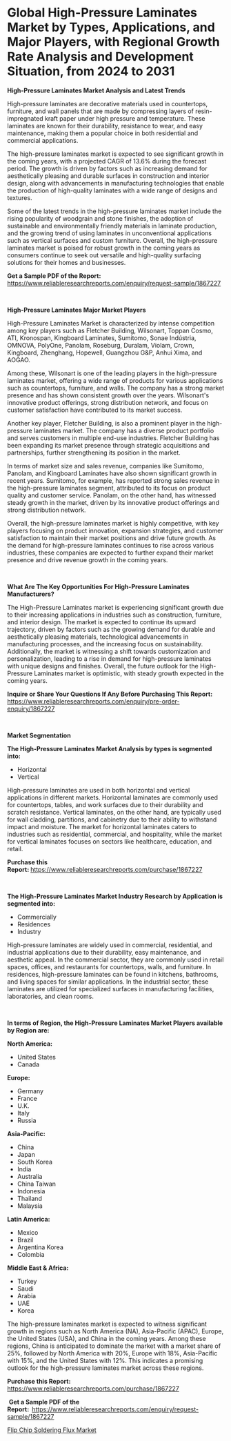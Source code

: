 <p><h1>Global High-Pressure Laminates Market by Types, Applications, and Major Players, with Regional Growth Rate Analysis and Development Situation, from 2024 to 2031</h1></p><p><strong>High-Pressure Laminates Market Analysis and Latest Trends</strong></p>
<p><p>High-pressure laminates are decorative materials used in countertops, furniture, and wall panels that are made by compressing layers of resin-impregnated kraft paper under high pressure and temperature. These laminates are known for their durability, resistance to wear, and easy maintenance, making them a popular choice in both residential and commercial applications.</p><p>The high-pressure laminates market is expected to see significant growth in the coming years, with a projected CAGR of 13.6% during the forecast period. The growth is driven by factors such as increasing demand for aesthetically pleasing and durable surfaces in construction and interior design, along with advancements in manufacturing technologies that enable the production of high-quality laminates with a wide range of designs and textures.</p><p>Some of the latest trends in the high-pressure laminates market include the rising popularity of woodgrain and stone finishes, the adoption of sustainable and environmentally friendly materials in laminate production, and the growing trend of using laminates in unconventional applications such as vertical surfaces and custom furniture. Overall, the high-pressure laminates market is poised for robust growth in the coming years as consumers continue to seek out versatile and high-quality surfacing solutions for their homes and businesses.</p></p>
<p><strong>Get a Sample PDF of the Report:&nbsp;</strong> <a href="https://www.reliableresearchreports.com/enquiry/request-sample/1867227">https://www.reliableresearchreports.com/enquiry/request-sample/1867227</a></p>
<p>&nbsp;</p>
<p><strong>High-Pressure Laminates Major Market Players</strong></p>
<p><p>High-Pressure Laminates Market is characterized by intense competition among key players such as Fletcher Building, Wilsonart, Toppan Cosmo, ATI, Kronospan, Kingboard Laminates, Sumitomo, Sonae Indústria, OMNOVA, PolyOne, Panolam, Roseburg, Duralam, Violam, Crown, Kingboard, Zhenghang, Hopewell, Guangzhou G&P, Anhui Xima, and AOGAO.</p><p>Among these, Wilsonart is one of the leading players in the high-pressure laminates market, offering a wide range of products for various applications such as countertops, furniture, and walls. The company has a strong market presence and has shown consistent growth over the years. Wilsonart's innovative product offerings, strong distribution network, and focus on customer satisfaction have contributed to its market success.</p><p>Another key player, Fletcher Building, is also a prominent player in the high-pressure laminates market. The company has a diverse product portfolio and serves customers in multiple end-use industries. Fletcher Building has been expanding its market presence through strategic acquisitions and partnerships, further strengthening its position in the market.</p><p>In terms of market size and sales revenue, companies like Sumitomo, Panolam, and Kingboard Laminates have also shown significant growth in recent years. Sumitomo, for example, has reported strong sales revenue in the high-pressure laminates segment, attributed to its focus on product quality and customer service. Panolam, on the other hand, has witnessed steady growth in the market, driven by its innovative product offerings and strong distribution network.</p><p>Overall, the high-pressure laminates market is highly competitive, with key players focusing on product innovation, expansion strategies, and customer satisfaction to maintain their market positions and drive future growth. As the demand for high-pressure laminates continues to rise across various industries, these companies are expected to further expand their market presence and drive revenue growth in the coming years.</p></p>
<p>&nbsp;</p>
<p><strong>What Are The Key Opportunities For High-Pressure Laminates Manufacturers?</strong></p>
<p><p>The High-Pressure Laminates market is experiencing significant growth due to their increasing applications in industries such as construction, furniture, and interior design. The market is expected to continue its upward trajectory, driven by factors such as the growing demand for durable and aesthetically pleasing materials, technological advancements in manufacturing processes, and the increasing focus on sustainability. Additionally, the market is witnessing a shift towards customization and personalization, leading to a rise in demand for high-pressure laminates with unique designs and finishes. Overall, the future outlook for the High-Pressure Laminates market is optimistic, with steady growth expected in the coming years.</p></p>
<p><strong>Inquire or Share Your Questions If Any Before Purchasing This Report:</strong> <a href="https://www.reliableresearchreports.com/enquiry/pre-order-enquiry/1867227">https://www.reliableresearchreports.com/enquiry/pre-order-enquiry/1867227</a></p>
<p>&nbsp;</p>
<p><strong>Market Segmentation</strong></p>
<p><strong>The High-Pressure Laminates Market Analysis by types is segmented into:</strong></p>
<p><ul><li>Horizontal</li><li>Vertical</li></ul></p>
<p><p>High-pressure laminates are used in both horizontal and vertical applications in different markets. Horizontal laminates are commonly used for countertops, tables, and work surfaces due to their durability and scratch resistance. Vertical laminates, on the other hand, are typically used for wall cladding, partitions, and cabinetry due to their ability to withstand impact and moisture. The market for horizontal laminates caters to industries such as residential, commercial, and hospitality, while the market for vertical laminates focuses on sectors like healthcare, education, and retail.</p></p>
<p><strong>Purchase this Report:&nbsp;</strong><a href="https://www.reliableresearchreports.com/purchase/1867227">https://www.reliableresearchreports.com/purchase/1867227</a></p>
<p>&nbsp;</p>
<p><strong>The High-Pressure Laminates Market Industry Research by Application is segmented into:</strong></p>
<p><ul><li>Commercially</li><li>Residences</li><li>Industry</li></ul></p>
<p><p>High-pressure laminates are widely used in commercial, residential, and industrial applications due to their durability, easy maintenance, and aesthetic appeal. In the commercial sector, they are commonly used in retail spaces, offices, and restaurants for countertops, walls, and furniture. In residences, high-pressure laminates can be found in kitchens, bathrooms, and living spaces for similar applications. In the industrial sector, these laminates are utilized for specialized surfaces in manufacturing facilities, laboratories, and clean rooms.</p></p>
<p>&nbsp;</p>
<p><strong>In terms of Region, the High-Pressure Laminates Market Players available by Region are:</strong></p>
<p>
    <p> <strong> North America: </strong>
        <ul>
            <li>United States</li>
            <li>Canada</li>
        </ul>
        </p> 
    <p> <strong> Europe: </strong>
        <ul>
            <li>Germany</li>
            <li>France</li>
            <li>U.K.</li>
            <li>Italy</li>
            <li>Russia</li>
        </ul>
        </p> 
    <p> <strong> Asia-Pacific: </strong>
        <ul>
            <li>China</li>
            <li>Japan</li>
            <li>South Korea</li>
            <li>India</li>
            <li>Australia</li>
            <li>China Taiwan</li>
            <li>Indonesia</li>
            <li>Thailand</li>
            <li>Malaysia</li>
        </ul>
        </p> 
    <p> <strong> Latin America: </strong>
        <ul>
            <li>Mexico</li>
            <li>Brazil</li>
            <li>Argentina Korea</li>
            <li>Colombia</li>
        </ul>
        </p> 
    <p> <strong> Middle East & Africa: </strong>
        <ul>
            <li>Turkey</li>
            <li>Saudi</li>
            <li>Arabia</li>
            <li>UAE</li>
            <li>Korea</li>
        </ul>
    </p>
    </p>
<p><p>The high-pressure laminates market is expected to witness significant growth in regions such as North America (NA), Asia-Pacific (APAC), Europe, the United States (USA), and China in the coming years. Among these regions, China is anticipated to dominate the market with a market share of 25%, followed by North America with 20%, Europe with 18%, Asia-Pacific with 15%, and the United States with 12%. This indicates a promising outlook for the high-pressure laminates market across these regions.</p></p>
<p><strong>Purchase this Report: </strong><a href="https://www.reliableresearchreports.com/purchase/1867227">https://www.reliableresearchreports.com/purchase/1867227</a></p>
<p>&nbsp;<strong>Get a Sample PDF of the Report:&nbsp;&nbsp;</strong><a href="https://www.reliableresearchreports.com/enquiry/request-sample/1867227">https://www.reliableresearchreports.com/enquiry/request-sample/1867227</a></p>
<p><strong></strong></p>
<p><p><a href="https://github.com/prosalinda88/Market-Research-Report-List-3/blob/main/flip-chip-soldering-flux-market.md">Flip Chip Soldering Flux Market</a></p></p>